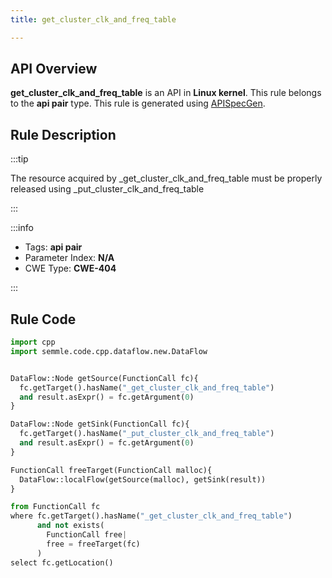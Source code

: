 ```yaml
---
title: get_cluster_clk_and_freq_table

---
```



## API Overview
**get_cluster_clk_and_freq_table** is an API in **Linux kernel**. This rule belongs to the **api pair** type. This rule is generated using [APISpecGen](../../tools/APISpecGen).
## Rule Description

:::tip

The resource acquired by _get_cluster_clk_and_freq_table must be properly released using _put_cluster_clk_and_freq_table

:::

:::info

- Tags: **api pair**
- Parameter Index: **N/A**
- CWE Type: **CWE-404**

:::

## Rule Code
```python
import cpp
import semmle.code.cpp.dataflow.new.DataFlow


DataFlow::Node getSource(FunctionCall fc){
  fc.getTarget().hasName("_get_cluster_clk_and_freq_table")
  and result.asExpr() = fc.getArgument(0)
}

DataFlow::Node getSink(FunctionCall fc){
  fc.getTarget().hasName("_put_cluster_clk_and_freq_table")
  and result.asExpr() = fc.getArgument(0)
}

FunctionCall freeTarget(FunctionCall malloc){
  DataFlow::localFlow(getSource(malloc), getSink(result))
}

from FunctionCall fc
where fc.getTarget().hasName("_get_cluster_clk_and_freq_table")
      and not exists(
        FunctionCall free| 
        free = freeTarget(fc)
      )
select fc.getLocation()

    
```